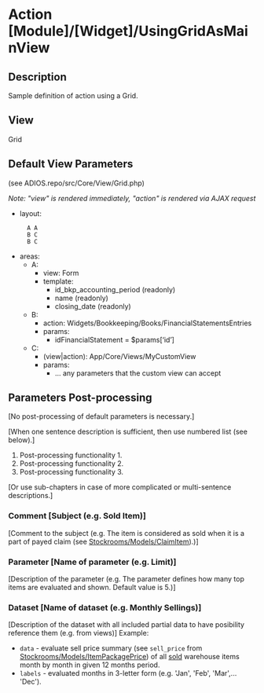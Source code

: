 # Action [Module]/[Widget]/UsingGridAsMainView

## Description

Sample definition of action using a Grid.

## View

Grid

## Default View Parameters

(see ADIOS.repo/src/Core/View/Grid.php)

*Note: "view" is rendered immediately, "action" is rendered via AJAX request*

* layout:
  ```
    A A
    B C
    B C
  ```
* areas:
  * A:
    * view: Form
    * template:
      * id_bkp_accounting_period (readonly)
      * name (readonly)
      * closing_date (readonly)
  * B:
    * action: Widgets/Bookkeeping/Books/FinancialStatementsEntries
    * params:
      * idFinancialStatement = $params[‘id’]
  * C:
    * (view|action): App/Core/Views/MyCustomView
    * params:
      * ... any parameters that the custom view can accept

## Parameters Post-processing

[No post-processing of default parameters is necessary.]

[When one sentence description is sufficient, then use numbered list (see below).]
1. Post-processing functionality 1. 
2. Post-processing functionality 2.
3. Post-processing functionality 3.

[Or use sub-chapters in case of more complicated or multi-sentence descriptions.]
### Comment [Subject (e.g. Sold Item)]
[Comment to the subject (e.g. The item is considered as sold when it is a part of payed claim (see [Stockrooms/Models/ClaimItem](./../../Stockrooms/Models/ClaimItem.md)).)]

### Parameter [Name of parameter (e.g. Limit)]
[Description of the parameter (e.g. The parameter defines how many top items are evaluated and shown. Default value is 5.)]

### Dataset [Name of dataset (e.g. Monthly Sellings)]
[Description of the dataset with all included partial data to have posibility reference them (e.g. from views)]
Example:
* `data` - evaluate sell price summary (see `sell_price` from [Stockrooms/Models/ItemPackagePrice](./../../Stockrooms/Models/ItemPackagePrice.md)) of all [sold](#comment-sold-item) warehouse items month by month in given 12 months period.
* `labels` - evaluated months in 3-letter form (e.g. 'Jan', 'Feb', 'Mar',... 'Dec').

